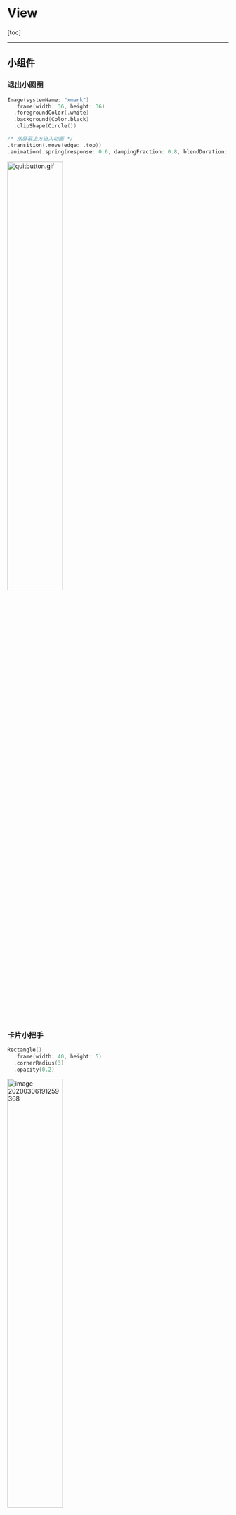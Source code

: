 # View

[toc]

------

## 小组件

### 退出小圆圈

```swift
Image(systemName: "xmark")
  .frame(width: 36, height: 36)
  .foregroundColor(.white)
  .background(Color.black)
  .clipShape(Circle())
```

```swift
/* 从屏幕上方进入动画 */
.transition(.move(edge: .top))
.animation(.spring(response: 0.6, dampingFraction: 0.8, blendDuration: 0))
```

<img src="https://upload-images.jianshu.io/upload_images/12014150-2875a662ed609e5e.gif?imageMogr2/auto-orient/strip" alt="quitbutton.gif" width="50%;" />

### 卡片小把手

```swift
Rectangle()
  .frame(width: 40, height: 5)
  .cornerRadius(3)
  .opacity(0.2)
```

<img src="ScreenShots/handle.png" alt="image-20200306191259368" width="50%;" />

### 进度条

<img src="ScreenShots/progressbar.png" alt="image-20200305171922130" width="50%;" />

```swift
Color.white
  .frame(width: 38, height: 6)
  .cornerRadius(3)
  .frame(width: 130, height: 6, alignment: .leading)
  .background(Color(#colorLiteral(red: 0, green: 0, blue: 0, alpha: 1)).opacity(0.08))
  .cornerRadius(3)
  .padding()
  .frame(width: 150, height: 24)
  .background(Color(#colorLiteral(red: 0, green: 0, blue: 0, alpha: 1)).opacity(0.1))
  .cornerRadius(12)
```



### 圆环进度条

<img src="ScreenShots/ring1.png" alt="image-20200306185654621" style="zoom:33%;" /><img src="ScreenShots/ring82.png" alt="image-20200306185742498" style="zoom:33%;" /><img src="https://upload-images.jianshu.io/upload_images/12014150-db13fe6f6c90f0d8.gif?imageMogr2/auto-orient/strip" width="25%" />



```swift
struct RingView: View {
  var color1 = #colorLiteral(red: 0.8078431487, green: 0.02745098062, blue: 0.3333333433, alpha: 1)
  var color2 = #colorLiteral(red: 0.2196078449, green: 0.007843137719, blue: 0.8549019694, alpha: 1)
  var width: CGFloat = 200
  var height: CGFloat = 200
  var percent: CGFloat = 82

  var body: some View {
    let multiplier = width / 44     //线宽的比例系数
    let progress = 1 - (percent / 100)  //进度值比例系数


    return ZStack {
      Circle()
      .stroke(Color.black.opacity(0.1), style: StrokeStyle(lineWidth: 5 * multiplier))
      .frame(width: width, height: height)

      Circle()
      .trim(from: progress, to: 1)     //裁剪圆环  1/10
      .stroke(
        LinearGradient(gradient: Gradient(colors: [Color(color1), Color(color2)]), startPoint: .topTrailing, endPoint: .bottomLeading),
        style: StrokeStyle(lineWidth: 5 * multiplier, lineCap: .round, lineJoin: .round, miterLimit: .infinity, dash: [20, 0], dashPhase: 0)
      )
      .rotationEffect(Angle(degrees: 90))     //旋转改变缺口方向
      .rotation3DEffect(Angle(degrees: 180), axis: (x: 1, y: 0, z: 0))
      .frame(width: width, height: height)
      .shadow(color: Color(color2).opacity(0.1), radius: 3 * multiplier, x: 0, y: 3 * multiplier)

      //                .animation(.easeInOut)    //在外部使用的时候定义动画
      
      Text("\(Int(percent))%")
      .font(.system(size: 14 * multiplier))
      .fontWeight(.bold)
    }
  }
}
```







### 动态Navigator

- Navigation View

<img src="https://upload-images.jianshu.io/upload_images/12014150-f91d2b59b91c02a6.gif?imageMogr2/auto-orient/strip" width="25%" /><img src="https://upload-images.jianshu.io/upload_images/12014150-d67432e1aa8848a6.gif?imageMogr2/auto-orient/strip" width="25%" />

```swift
/* UpdateList */
@ObservedObject var store = UpdateStore()
    
func addUpdate() {
  store.updates.append(Update(image: "Card1", title: "New Item", text: "New Text", data: "Jan New"))
}

NavigationView {
  List{
    /* 多项item */
    ForEach(store.updates) { update in
        NavigationLink(destination: UpdateDetail(update: update)) {
                              //View
        }
    }

    /* 右扫删除API */
    .onDelete{ index in
              self.store.updates.remove(at: index.first!)     //forcing the data is not option
    }
    /* Edit模式下排序 */
    .onMove{ (source: IndexSet, destination: Int) in
            self.store.updates.move(fromOffsets: source, toOffset: destination)
    }
  }
  /* Navigator主标题（会传递到下一层）*/
  .navigationBarTitle(Text("One"))
  /* Navigator左上角的addupdate 和 右上角的Edit*/
  .navigationBarItems(
    leading: Button(action: addUpdate) {
      Text("Add One")
    },
    trailing: EditButton()
  )
}

```

```swift
/* UpdateDetail */
var update : Update

ScrollView {		//跳转后的界面有系统滑动特效
  VStack {
    Image(update.image)
    .resizable()
    .aspectRatio(contentMode: .fit)
    .frame(maxWidth: .infinity)

    Text(update.text)
    .frame(maxWidth: .infinity, alignment: .leading)
    .padding(.horizontal, 20)
  }
  .navigationBarTitle(update.title)   //navigator导航的文字
}
.listStyle(GroupedListStyle())	//DefaultListStyle PlainListStyle
```

```swift
/* UpdateStore */
import Combine

struct Update: Identifiable{
    var id = UUID()
    var image: String
    var title: String
    var text: String
    var data: String
}

let updateData = [
    Update(image: "Card1", title: "SwiftUI11", text: "...", data: "Jan 1"),
		//...
]

class UpdateStore: ObservableObject{
    @Published var updates: [Update] = updateData
}
```





------

## 钱包card

- single card

  > Extract Subview,  foregroundColor, Spacer, padding, aspectRadio, frame, background, cornerRadius, shadow, VStack, HStack, ZStack

  <img src="ScreenShots/SingleCard.png" alt="SingleCard" width="30%;" /><img src="ScreenShots/MultiCard.png" alt="MultiCard" width="30%;" /><img src="ScreenShots/card.png" alt="card" width="30%;" />
  
- multi card

  > scaleEffect, rotationEffect, rotation3DEffect, blendMode
  
- card

  > Rectangle, opacity, VStack(spacing: 20)

<br/>

## 底部卡片

```swift
VStack(spacing:20) {
  Rectangle()
  .frame(width: 40, height: 5)
  .cornerRadius(3)
  .opacity(0.2)

  Text("test")
  .font(.subheadline)
  .multilineTextAlignment(.center)
  .lineSpacing(4)
  Spacer()
}
.padding(.top, 8)
.padding(.horizontal, 20)
.frame(maxWidth: .infinity)
.background(Color.white)
.cornerRadius(30)
.shadow(radius: 20)
```

<img src="ScreenShots/bottomcard.png" alt="image-20200306191131866" width="25%;" />



## Menu菜单

```swift
Button(action: { self.show.toggle() }) {
  Text("Open Menu")
}
```

```swift
/* 顺序很重要 */
.rotation3DEffect(Angle(degrees: show ? 0 : 60), axis: (x: 0, y: 10.0, z: 0))
.animation(.default)
.offset(x: show ? 0 : -UIScreen.main.bounds.width)     //屏幕尺寸
.onTapGesture {
  self.show.toggle()
}
```

<img src="https://upload-images.jianshu.io/upload_images/12014150-5c56f18ab03a889d.gif?imageMogr2/auto-orient/strip" alt="menu.gif" width="25%;" /><img src="https://upload-images.jianshu.io/upload_images/12014150-702551d3cc5fd559.gif?imageMogr2/auto-orient/strip" width="25%" /><img src="https://upload-images.jianshu.io/upload_images/12014150-8dae087797468351.gif?imageMogr2/auto-orient/strip" width="25%" />

------

## ScrollView

- 会限制范围，所以要ignore safe area

- 水平移动卡片

  ```swift
  ScrollView(.horizontal, showsIndicators: false) {	//第二个参数不显示滚动小条AS
    HStack {
      ForEach(0 ..< 5) { item in
          SectionView()
      }
    }
  }
  ```

- 3D水平移动动画

   `geometry.frame(in: .global)` : get frame value from my card(position size)

  ```swift
  .rotation3DEffect(Angle(degrees:
      Double(geometry.frame(in: .global).minX - 30)   / -20
  ), axis: (x: 0, y: 10.0, z: 0))
  ```

  ```swift
  .rotation3DEffect(Angle(degrees:
     Double(geometry.frame(in: .global).minX )
  ), axis: (x: 10.0, y: 10.0, z: 10.0))
  ```

  <img src="https://upload-images.jianshu.io/upload_images/12014150-a1595d73fe086816.gif?imageMogr2/auto-orient/strip" alt="3Dscroll1.gif" width="25%;" /><img src="https://upload-images.jianshu.io/upload_images/12014150-23d538cfb9777813.gif?imageMogr2/auto-orient/strip" alt="3Dscroll2.gif" width="25%;" />

  

##全屏扩展

